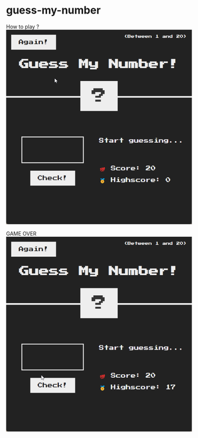 # guess-my-number

How to play ?
![How to play ?](gif-file/chrome_cBDQitrtLw.gif)

GAME OVER
![GAME OVER](gif-file/chrome_Z51rFWt72e.gif)
